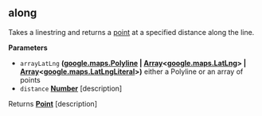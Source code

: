 <!-- Generated by documentation.js. Update this documentation by updating the source code. -->

## along

Takes a linestring and returns a [point](http://geojson.org/geojson-spec.html#point) at a specified distance along the line.

**Parameters**

-   `arrayLatLng` **([google.maps.Polyline](https://github.com/amenadiel/google-maps-documentation/blob/master/docs/Polyline.md) \| [Array](https://developer.mozilla.org/en-US/docs/Web/JavaScript/Reference/Global_Objects/Array)&lt;[google.maps.LatLng](https://github.com/amenadiel/google-maps-documentation/blob/master/docs/LatLng.md)> | [Array](https://developer.mozilla.org/en-US/docs/Web/JavaScript/Reference/Global_Objects/Array)&lt;[google.maps.LatLngLiteral](https://github.com/amenadiel/google-maps-documentation/blob/master/docs/LatLngLiteral.md)>)** either a Polyline or an array of points
-   `distance` **[Number](https://developer.mozilla.org/en-US/docs/Web/JavaScript/Reference/Global_Objects/Number)** [description]

Returns **[Point](http://geojson.org/geojson-spec.html#point)** [description]
